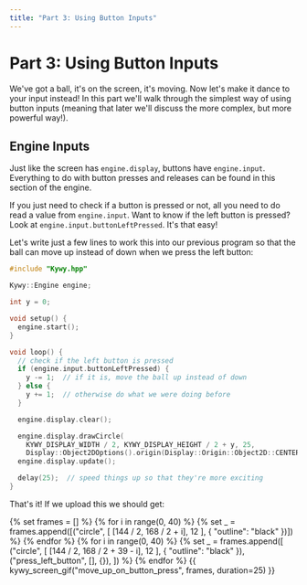 ```yaml
---
title: "Part 3: Using Button Inputs"
---
```


<!-- hide next page button that links outside of tutorial -->
<style>
  .md-footer__link--next:not([hidden]) { display: none }
</style>

<!--
SPDX-FileCopyrightText: 2025 KOINSLOT, Inc.

SPDX-License-Identifier: GPL-3.0-or-later
-->

# Part 3: Using Button Inputs

We've got a ball, it's on the screen, it's moving. Now let's make it dance to your input instead! In this part we'll
walk through the simplest way of using button inputs (meaning that later we'll discuss the more complex, but more
powerful way!).

## Engine Inputs

Just like the screen has `engine.display`, buttons have `engine.input`. Everything to do with button presses and
releases can be found in this section of the engine.

If you just need to check if a button is pressed or not, all you need to do read a value from `engine.input`. Want to
know if the left button is pressed? Look at `engine.input.buttonLeftPressed`. It's that easy!

Let's write just a few lines to work this into our previous program so that the ball can move up instead of down when we
press the left button:

```c++
#include "Kywy.hpp"

Kywy::Engine engine;

int y = 0;

void setup() {
  engine.start();
}

void loop() {
  // check if the left button is pressed
  if (engine.input.buttonLeftPressed) {
    y -= 1;  // if it is, move the ball up instead of down
  } else {
    y += 1;  // otherwise do what we were doing before
  }

  engine.display.clear();

  engine.display.drawCircle(
    KYWY_DISPLAY_WIDTH / 2, KYWY_DISPLAY_HEIGHT / 2 + y, 25,
    Display::Object2DOptions().origin(Display::Origin::Object2D::CENTER));
  engine.display.update();

  delay(25);  // speed things up so that they're more exciting
}
```

That's it! If we upload this we should get:

{% set frames = [] %}
{% for i in range(0, 40) %}
  {% set _ = frames.append([("circle", [ [144 / 2, 168 / 2 + i], 12 ], { "outline": "black" })]) %}
{% endfor %}
{% for i in range(0, 40) %}
  {% set _ = frames.append([
    ("circle", [ [144 / 2, 168 / 2 + 39 - i], 12 ], { "outline": "black" }),
    ("press_left_button", [], {}),
  ]) %}
{% endfor %}
{{ kywy_screen_gif("move_up_on_button_press", frames, duration=25) }}
